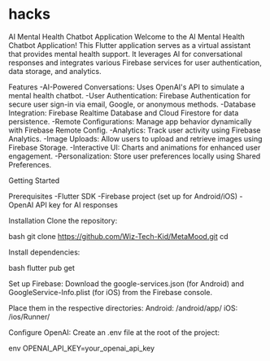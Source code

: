 # hacks

AI Mental Health Chatbot Application
Welcome to the AI Mental Health Chatbot Application! This Flutter application serves as a virtual assistant that provides mental health support. It leverages AI for conversational responses and integrates various Firebase services for user authentication, data storage, and analytics.

Features
-AI-Powered Conversations: Uses OpenAI's API to simulate a mental health chatbot.
-User Authentication: Firebase Authentication for secure user sign-in via email, Google, or anonymous methods.
-Database Integration: Firebase Realtime Database and Cloud Firestore for data persistence.
-Remote Configurations: Manage app behavior dynamically with Firebase Remote Config.
-Analytics: Track user activity using Firebase Analytics.
-Image Uploads: Allow users to upload and retrieve images using Firebase Storage.
-Interactive UI: Charts and animations for enhanced user engagement.
-Personalization: Store user preferences locally using Shared Preferences.

Getting Started

Prerequisites
-Flutter SDK
-Firebase project (set up for Android/iOS)
-OpenAI API key for AI responses

Installation
Clone the repository:

bash
git clone https://github.com/Wiz-Tech-Kid/MetaMood.git
cd 

Install dependencies:

bash
flutter pub get

Set up Firebase:
Download the google-services.json (for Android) and GoogleService-Info.plist (for iOS) from the Firebase console.

Place them in the respective directories:
Android: /android/app/
iOS: /ios/Runner/

Configure OpenAI:
Create an .env file at the root of the project:

env
OPENAI_API_KEY=your_openai_api_key
